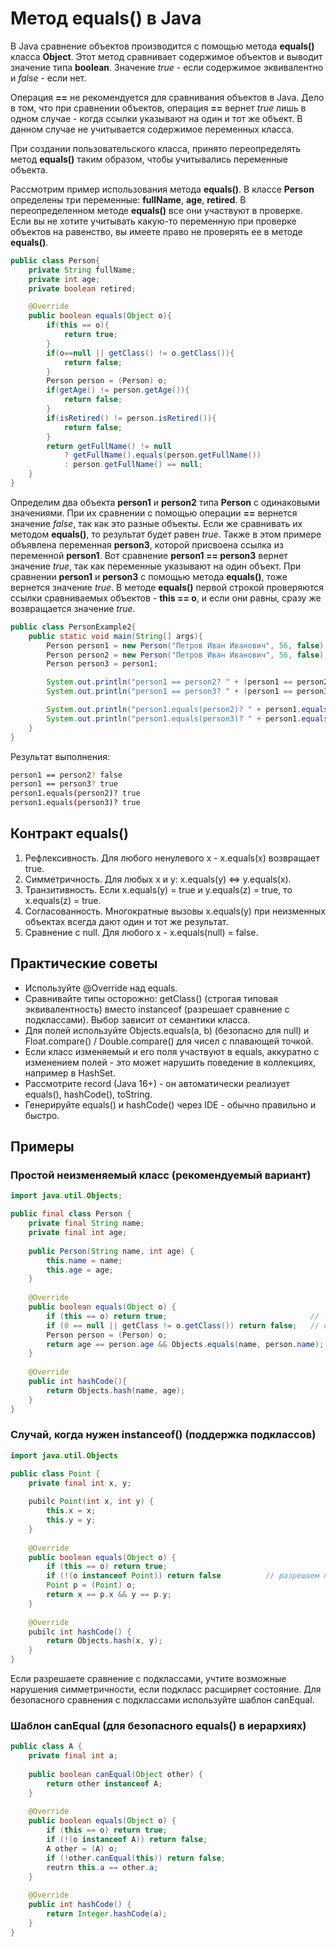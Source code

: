 # Метод equals() в Java
В Java сравнение объектов производится с помощью метода **equals()** класса **Object**. Этот метод сравнивает содержимое объектов и выводит значение типа **boolean**. Значение *true* - если содержимое эквивалентно и *false* - если нет. 

Операция **\==** не рекомендуется для сравнивания объектов в Java. Дело в том, что при сравнении объектов, операция **\==** вернет *true* лишь в одном случае - когда ссылки указывают на один и тот же объект. В данном случае не учитывается содержимое переменных класса.

При создании пользовательского класса, принято переопределять метод **equals()** таким образом, чтобы учитывались переменные объекта.

Рассмотрим пример использования метода **equals()**. В классе **Person** определены три переменные: **fullName**, **age**, **retired**. В переопределенном методе **equals()** все они участвуют в проверке. Если вы не хотите учитывать какую-то переменную при проверке объектов на равенство, вы имеете право не проверять ее в методе **equals()**.
```Java
public class Person{
	private String fullName;
	private int age;
	private boolean retired;

	@Override
	public boolean equals(Object o){
		if(this == o){
			return true;
		}
		if(o==null || getClass() != o.getClass()){
			return false;
		}
		Person person = (Person) o;
		if(getAge() != person.getAge()){
			return false;
		}
		if(isRetired() != person.isRetired()){
			return false;
		}
		return getFullName() != null
			? getFullName().equals(person.getFullName())
			: person.getFullName() == null;
	}
}
```
Определим два объекта **person1** и **person2** типа **Person** с одинаковыми значениями. При их сравнении с помощью операции **\==** вернется значение *false*, так как это разные объекты. Если же сравнивать их методом **equals()**, то результат будет равен *true*. Также в этом примере объявлена переменная **person3**, которой присвоена ссылка из переменной **person1**. Вот сравнение **person1 == person3** вернет значение *true*, так как переменные указывают на один объект. При сравнении **person1** и **person3** с помощью метода **equals()**, тоже вернется значение *true*. В методе **equals()** первой строкой проверяются ссылки сравниваемых объектов - **this == о**, и если они равны, сразу же возвращается значение *true*.
```Java
public class PersonExample2{
	public static void main(String[] args){
		Person person1 = new Person("Петров Иван Иванович", 56, false);
		Person person2 = new Person("Петров Иван Иванович", 56, false);
		Person person3 = person1;

		System.out.println("person1 == person2? " + (person1 == person2));
		System.out.println("person1 == person3? " + (person1 == person3));

		System.out.println("person1.equals(person2)? " + person1.equals(person2));
		System.out.println("person1.equals(person3)? " + person1.equals(person3));
	}
}
```
Результат выполнения:
```bash
person1 == person2? false
person1 == person3? true
person1.equals(person2)? true
person1.equals(person3)? true
```
## Контракт equals()
1. Рефлексивность. Для любого ненулевого x - x.equals(x) возвращает true.
2. Симметричность. Для любых x и y: x.equals(y) ⇔ y.equals(x).
3. Транзитивность. Если x.equals(y) = true  и y.equals(z) = true, то x.equals(z) = true.
4. Согласованность. Многократные вызовы x.equals(y) при неизменных объектах всегда дают один и тот же результат.
5. Сравнение с null. Для любого x - x.equals(null) = false.
## Практические советы
- Используйте @Override над equals.
- Сравнивайте типы осторожно: getClass() (строгая типовая эквивалентность) вместо instanceof (разрешает сравнение с подклассами). Выбор зависит от семантики класса.
- Для полей используйте Objects.equals(a, b) (безопасно для null) и Float.compare() / Double.compare() для чисел с плавающей точкой.
- Если класс изменяемый и его поля участвуют в equals, аккуратно с изменением полей - это может нарушить поведение в коллекциях, например в HashSet.
- Рассмотрите record (Java 16+) - он автоматически реализует equals(), hashCode(), toString.
- Генерируйте equals() и hashCode() через IDE - обычно правильно и быстро.
## Примеры
### Простой неизменяемый класс (рекомендуемый вариант)
```java
import java.util.Objects;

public final class Person {
	private final String name;
	private final int age;
	
	public Person(String name, int age) {
		this.name = name;
		this.age = age;
	}
	
	@Override
	public boolean equals(Object o) {
		if (this == o) return true;                                // тот же объект
		if (0 == null || getClass != o.getClass()) return false;   // строгая проверка
		Person person = (Person) o;
		return age == person.age && Objects.equals(name, person.name);
	}
	
	@Override
	public int hashCode(){
		return Objects.hash(name, age);
	}
}
```
### Случай, когда нужен instanceof() (поддержка подклассов)
```java
import java.util.Objects

public class Point {
	private final int x, y;
	
	pubilc Point(int x, int y) {
		this.x = x;
		this.y = y;
	}
	
	@Override
	public boolean equals(Object o) {
		if (this == o) return true;
		if (!(o instanceof Point)) return false          // разрешаем подклассы
		Point p = (Point) o;
		return x == p.x && y == p.y;
	}
	
	@Override
	pubilc int hashCode() {
		return Objects.hash(x, y);
	}
}
```
Если разрешаете сравнение с подклассами, учтите возможные нарушения симметричности, если подкласс расширяет состояние. Для безопасного сравнения с подклассами используйте шаблон canEqual.
### Шаблон canEqual (для безопасного equals() в иерархиях)
```java
public class A {
	private final int a;
	
	public boolean canEqual(Object other) {
		return other instanceof A;
	}
	
	@Override
	public boolean equals(Object o) {
		if (this == o) return true;
		if (!(o instanceof A)) return false;
		A other = (A) o;
		if (!other.canEqual(this)) return false;
		reutrn this.a == other.a;
	}
	
	@Override
	public int hashCode() {
		return Integer.hashCode(a);
	}
}
```
